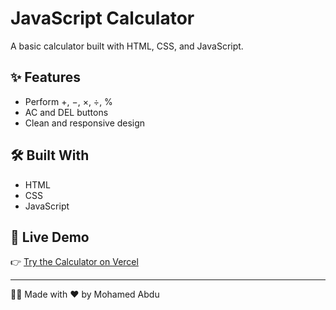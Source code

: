#  JavaScript Calculator

A basic calculator built with HTML, CSS, and JavaScript.

## ✨ Features
- Perform +, −, ×, ÷, %
- AC and DEL buttons
- Clean and responsive design

## 🛠 Built With
- HTML
- CSS
- JavaScript

## 🔗 Live Demo
👉 [Try the Calculator on Vercel](https://calculator-sigma-lemon-51.vercel.app/)

---

👨‍💻 Made with ❤️ by Mohamed Abdu
